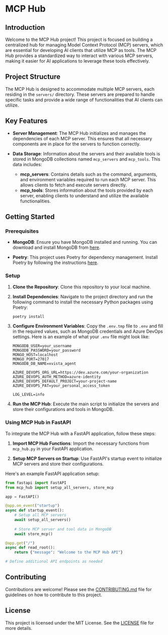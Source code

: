# MCP Hub

## Introduction

Welcome to the MCP Hub project! This project is focused on building a centralized hub for managing Model Context Protocol (MCP) servers, which are essential for developing AI clients that utilize MCP as tools. The MCP Hub provides a standardized way to interact with various MCP servers, making it easier for AI applications to leverage these tools effectively.

## Project Structure

The MCP Hub is designed to accommodate multiple MCP servers, each residing in the `servers/` directory. These servers are prepared to handle specific tasks and provide a wide range of functionalities that AI clients can utilize.

## Key Features

- **Server Management**: The MCP Hub initializes and manages the dependencies of each MCP server. This ensures that all necessary components are in place for the servers to function correctly.

- **Data Storage**: Information about the servers and their available tools is stored in MongoDB collections named `mcp_servers` and `mcp_tools`. This data includes:
  - **mcp_servers**: Contains details such as the command, arguments, and environment variables required to run each MCP server. This allows clients to fetch and execute servers directly.
  - **mcp_tools**: Stores information about the tools provided by each server, enabling clients to understand and utilize the available functionalities.

## Getting Started

### Prerequisites

- **MongoDB**: Ensure you have MongoDB installed and running. You can download and install MongoDB from [here](https://www.mongodb.com/try/download/community).

- **Poetry**: This project uses Poetry for dependency management. Install Poetry by following the instructions [here](https://python-poetry.org/docs/#installation).

### Setup

1. **Clone the Repository**: Clone this repository to your local machine.

2. **Install Dependencies**: Navigate to the project directory and run the following command to install the necessary Python packages using Poetry:

   ```bash
   poetry install
   ```

3. **Configure Environment Variables**: Copy the `.env.tmp` file to `.env` and fill in the required values, such as MongoDB credentials and Azure DevOps settings. Here is an example of what your `.env` file might look like:

   ```plaintext
   MONGODB_USER=your_username
   MONGODB_PASSWORD=your_password
   MONGO_HOST=localhost
   MONGO_PORT=27017
   MONGODB_DB_NAME=xvista_agent

   AZURE_DEVOPS_ORG_URL=https://dev.azure.com/your-organization
   AZURE_DEVOPS_AUTH_METHOD=azure-identity
   AZURE_DEVOPS_DEFAULT_PROJECT=your-project-name
   AZURE_DEVOPS_PAT=your_personal_access_token

   LOG_LEVEL=info
   ```

4. **Run the MCP Hub**: Execute the main script to initialize the servers and store their configurations and tools in MongoDB.

### Using MCP Hub in FastAPI

To integrate the MCP Hub with a FastAPI application, follow these steps:

1. **Import MCP Hub Functions**: Import the necessary functions from `mcp_hub.py` in your FastAPI application.

2. **Setup MCP Servers on Startup**: Use FastAPI's startup event to initialize MCP servers and store their configurations.

Here's an example FastAPI application setup:

```python
from fastapi import FastAPI
from mcp_hub import setup_all_servers, store_mcp

app = FastAPI()

@app.on_event("startup")
async def startup_event():
    # Setup all MCP servers
    await setup_all_servers()
    
    # Store MCP server and tool data in MongoDB
    await store_mcp()

@app.get("/")
async def read_root():
    return {"message": "Welcome to the MCP Hub API"}

# Define additional API endpoints as needed
```

## Contributing

Contributions are welcome! Please see the [CONTRIBUTING.md](CONTRIBUTING.md) file for guidelines on how to contribute to this project.

## License

This project is licensed under the MIT License. See the [LICENSE](LICENSE) file for more details.